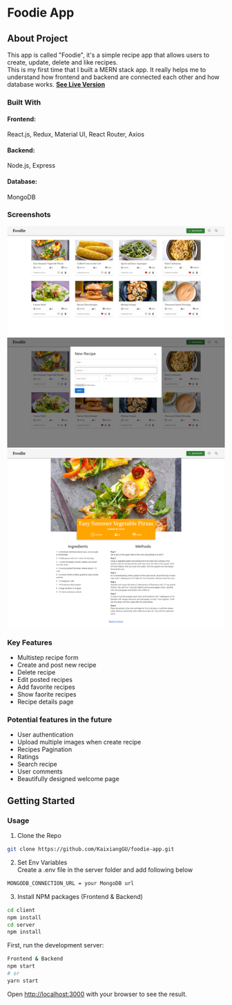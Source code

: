 # Foodie App

## About Project

This app is called "Foodie", it's a simple recipe app that allows users to create, update, delete and like recipes.<br>
This is my first time that I built a MERN stack app. It really helps me to understand how frontend and backend are connected each other and how database works.
**[See Live Version](https://app-foodie.netlify.app/)**

### Built With

#### Frontend:

React.js, Redux, Material UI, React Router, Axios

#### Backend:

Node.js, Express

#### Database:

MongoDB

### Screenshots

![Index page](client/src/images/screenshot1.png "home page")
![product page](client/src/images/screenshot2.png)
![checkout page](client/src/images/screenshot3.png)

### Key Features

- Multistep recipe form
- Create and post new recipe
- Delete recipe
- Edit posted recipes
- Add favorite recipes
- Show faorite recipes
- Recipe details page

### Potential features in the future

- User authentication
- Upload multiple images when create recipe
- Recipes Pagination
- Ratings
- Search recipe
- User comments
- Beautifully designed welcome page

## Getting Started

### Usage

1. Clone the Repo

```bash
git clone https://github.com/KaixiangGU/foodie-app.git
```

2. Set Env Variables<br/>
   Create a .env file in the server folder and add following below

```bash
MONGODB_CONNECTION_URL = your MongoDB url
```

3. Install NPM packages (Frontend & Backend)

```bash
cd client
npm install
cd server
npm install
```

First, run the development server:

```bash
Frontend & Backend
npm start
# or
yarn start
```

Open [http://localhost:3000](http://localhost:3000) with your browser to see the result.
